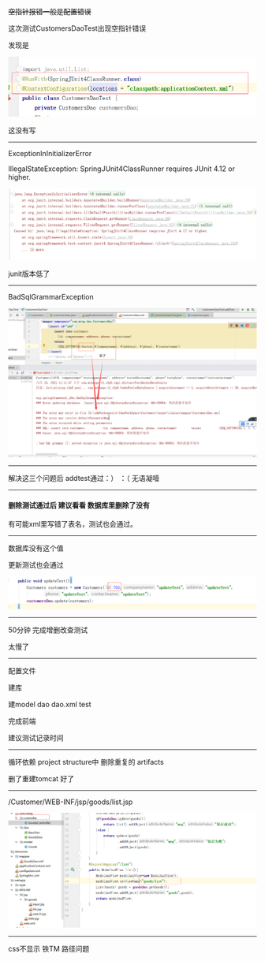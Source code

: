 ~~空指针报错一般是配置错误~~

这次测试CustomersDaoTest出现空指针错误

发现是

![image-20210625110641649](https://raw.githubusercontent.com/Leopard-S/pics_bed/master/img/image-20210625110641649.png)

这没有写

---

ExceptionInInitializerError

IllegalStateException: SpringJUnit4ClassRunner requires JUnit 4.12 or higher.

![image-20210625111110374](https://raw.githubusercontent.com/Leopard-S/pics_bed/master/img/image-20210625111110374.png)

junit版本低了

---

BadSqlGrammarException

![image-20210625111355345](https://raw.githubusercontent.com/Leopard-S/pics_bed/master/img/image-20210625111355345.png)

---

解决这三个问题后 addtest通过：） ：（ 无语凝噎

---

#### 删除测试通过后 建议看看 数据库里删除了没有  

有可能xml里写错了表名，测试也会通过。

---

数据库没有这个值

更新测试也会通过

![image-20210625112305623](https://raw.githubusercontent.com/Leopard-S/pics_bed/master/img/image-20210625112305623.png)

---

50分钟 完成增删改查测试

太慢了

---

配置文件

建库

建model dao dao.xml test

完成前端

建议测试记录时间

---

循环依赖 project structure中 删除重复的 artifacts

删了重建tomcat 好了

---

/Customer/WEB-INF/jsp/goods/list.jsp

![image-20210625120124269](https://raw.githubusercontent.com/Leopard-S/pics_bed/master/img/image-20210625120124269.png)

---

css不显示 铁TM 路径问题
